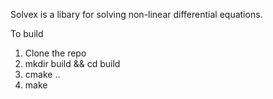 Solvex is a libary for solving non-linear differential equations.

To build
1. Clone the repo
2. mkdir build && cd build
3. cmake ..
4. make
